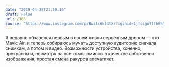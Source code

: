 ```yaml
---
date: "2019-04-28T21:50:16"
draft: False
url: /365
source: "https://www.instagram.com/p/Bwztc6kl4tX/?igshid=1jfcsgo7tfh6h"
---
```


Я недавно обзавелся первым в своей жизни серьезным дроном — это Mavic Air, и теперь собираюсь мучать доступную аудиторию сначала снимкам, а потом и видео. Возможности устройства, конечно, прекрасны и, несмотря на все компромиссы в качестве собственно изображения, простая смена ракурса впечатляет.
